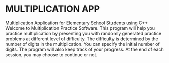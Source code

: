 # MULTIPLICATION APP 
Multiplication Application for Elementary School Students using C++
Welcome to Multiplication Practice Software. This program will help you practice multiplication by presenting you with randomly generated practice problems at different level of difficulty. The difficulty is determined by the number of digits in the multiplication. You can specify the initial number of digits. The program will also keep track of your progress. At the end of each session, you may choose to continue or not. 
